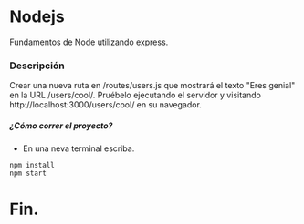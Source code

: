# Nodejs
Fundamentos de Node utilizando express. 
### Descripción

Crear una nueva ruta en /routes/users.js que mostrará el texto "Eres genial" en la URL /users/cool/. Pruébelo ejecutando el servidor y visitando http://localhost:3000/users/cool/ en su navegador.

##### ¿Cómo correr el proyecto?

- En una neva terminal escriba.

```
npm install
npm start
```
# Fin.
